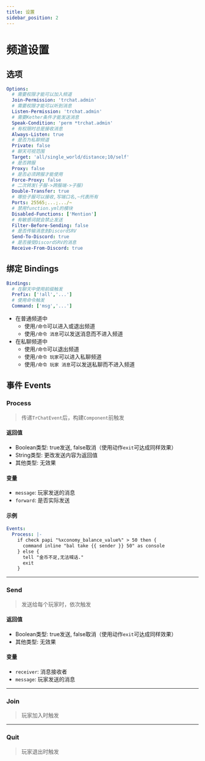 ```yaml
---
title: 设置
sidebar_position: 2
---
```


# 频道设置

## 选项

```yaml
Options:
  # 需要权限才能可以加入频道
  Join-Permission: 'trchat.admin'
  # 需要权限才能可以听到消息
  Listen-Permission: 'trchat.admin'
  # 需要Kether条件才能发送消息
  Speak-Condition: 'perm *trchat.admin'
  # 有权限时总是接收消息
  Always-Listen: true
  # 是否为私聊频道
  Private: false
  # 聊天可视范围
  Target: 'all/single_world/distance;10/self'
  # 是否跨服
  Proxy: false
  # 是否必须跨服才能使用
  Force-Proxy: false
  # 二次转发(子服->跨服端->子服)
  Double-Transfer: true
  # 哪些子服可以接收,写端口名,~代表所有
  Ports: 25565;...;.../~
  # 禁用function.yml的模块
  Disabled-Functions: ['Mention']
  # 有敏感词就会禁止发送
  Filter-Before-Sending: false
  # 是否传输消息到DiscordSRV
  Send-To-Discord: true
  # 是否接受DiscordSRV的消息
  Receive-From-Discord: true
```

## 绑定 Bindings

```yaml
Bindings:
  # 在聊天中使用前缀触发
  Prefix: ['!all','...']
  # 使用命令触发
  Command: ['msg','...']
```

- 在普通频道中
  - 使用`/命令`可以进入或退出频道
  - 使用`/命令 消息`可以发送消息而不进入频道
- 在私聊频道中
  - 使用`/命令`可以退出频道
  - 使用`/命令 玩家`可以进入私聊频道
  - 使用`/命令 玩家 消息`可以发送私聊而不进入频道

## 事件 Events

### Process

> 传递`TrChatEvent`后，构建`Component`前触发

#### 返回值

- Boolean类型: true发送, false取消（使用动作`exit`可达成同样效果）
- String类型: 更改发送内容为返回值
- 其他类型: 无效果

#### 变量

- `message`: 玩家发送的消息
- `forward`: 是否实际发送

#### 示例

```yaml
Events:
  Process: |-
    if check papi "%xconomy_balance_value%" > 50 then {
      command inline "bal take {{ sender }} 50" as console
    } else {
      tell "金币不足,无法喊话."
      exit
    }
```

---

### Send

> 发送给每个玩家时，依次触发

#### 返回值

- Boolean类型: true发送, false取消（使用动作`exit`可达成同样效果）
- 其他类型: 无效果

#### 变量

- `receiver`: 消息接收者
- `message`: 玩家发送的消息

---

### Join

> 玩家加入时触发

---

### Quit

> 玩家退出时触发